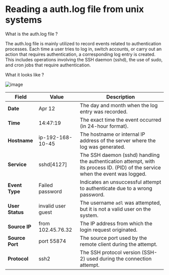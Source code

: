 # Reading a auth.log file from unix systems

What is the auth.log file ? 

The auth.log file is mainly utilized to record events related to authentication processes. Each time a user tries to log in, switch accounts, or carry out an action that requires authentication, a corresponding log entry is created. 
This includes operations involving the SSH daemon (sshd), the use of sudo, and cron jobs that require authentication.

What it looks like ? 

![image](https://github.com/user-attachments/assets/1b9e74e2-02b4-4a64-8378-4b11e5341246)

| **Field**       | **Value**            | **Description**                                                                 |
|-----------------|----------------------|---------------------------------------------------------------------------------|
| **Date**        | Apr 12               | The day and month when the log entry was recorded.                             |
| **Time**        | 14:47:19             | The exact time the event occurred (in 24-hour format).                          |
| **Hostname**    | ip-192-168-10-45     | The hostname or internal IP address of the server where the log was generated. |
| **Service**     | sshd[4127]           | The SSH daemon (sshd) handling the authentication attempt, with its process ID. (PID) of the service when the event was logged.|
| **Event Type**  | Failed password      | Indicates an unsuccessful attempt to authenticate due to a wrong password.     |
| **User Status** | invalid user guest   | The username `adl` was attempted, but it is not a valid user on the system.  |
| **Source IP**   | from 102.45.76.32    | The IP address from which the login request originated.                        |
| **Source Port** | port 55874           | The source port used by the remote client during the attempt.                  |
| **Protocol**    | ssh2                 | The SSH protocol version (SSH-2) used during the connection attempt.           |
